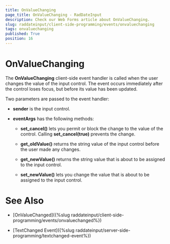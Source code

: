 ```yaml
---
title: OnValueChanging
page_title: OnValueChanging - RadDateInput
description: Check our Web Forms article about OnValueChanging.
slug: raddateinput/client-side-programming/events/onvaluechanging
tags: onvaluechanging
published: True
position: 16
---
```


# OnValueChanging





The **OnValueChanging** client-side event handler is called when the user changes the value of the input control. The event occurs immediately after the control loses focus, but before its value has been updated.


Two parameters are passed to the event handler:

* **sender** is the input control.

* **eventArgs** has the following methods:

	* **set_cancel()** lets you permit or block the change to the value of the control. Calling **set_cancel(true)** prevents the change.

	* **get_oldValue()** returns the string value of the input control before the user made any changes.

	* **get_newValue()** returns the string value that is about to be assigned to the input control.

	* **set_newValue()** lets you change the value that is about to be assigned to the input control.




# See Also

 * [OnValueChanged]({%slug raddateinput/client-side-programming/events/onvaluechanged%})

 * [TextChanged Event]({%slug raddateinput/server-side-programming/textchanged-event%})

